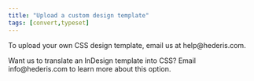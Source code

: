 ```yaml
---
title: "Upload a custom design template"
tags: [convert,typeset]
---
```

 
<html><body><section data-type="chapter" class="hsecchapter" data-hederis-type="hsecchapter" id="custom-design-templates" data-pi-attrs="id: custom-design-templates; data-tags: convert,typeset;" role="doc-chapter" data-tags="convert,typeset" data-author-name=" " data-book-title=" " title="Upload a custom design template"><p class="hblkp" data-hederis-type="hblkp" id="palPJ2tyW">To upload your own CSS design template, email us at help@hederis.com.</p><p class="hblkp" data-hederis-type="hblkp" id="pFtaIrWmu">Want us to translate an InDesign template into CSS? Email info@hederis.com to learn more about this option.</p></section></body></html>
